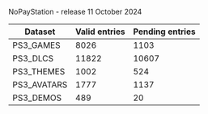 NoPayStation - release 11 October 2024

|  Dataset  |Valid entries|Pending entries|
|-----------|-------------|---------------|
| PS3_GAMES |     8026    |      1103     |
|  PS3_DLCS |    11822    |     10607     |
| PS3_THEMES|     1002    |      524      |
|PS3_AVATARS|     1777    |      1137     |
| PS3_DEMOS |     489     |       20      |